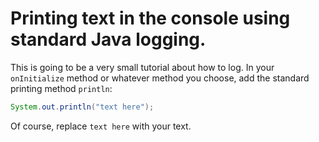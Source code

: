 # Printing text in the console using standard Java logging.

This is going to be a very small tutorial about how to log.
In your `onInitialize` method or whatever method you choose, add the standard printing method `println`:
```java
System.out.println("text here");
```
Of course, replace `text here` with your text.
